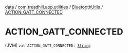 [data](../../index.md) / [com.treadhill.app.utilities](../index.md) / [BluetoothUtils](index.md) / [ACTION_GATT_CONNECTED](./-a-c-t-i-o-n_-g-a-t-t_-c-o-n-n-e-c-t-e-d.md)

# ACTION_GATT_CONNECTED

(JVM) `val ACTION_GATT_CONNECTED: `[`String`](https://kotlinlang.org/api/latest/jvm/stdlib/kotlin/-string/index.html)